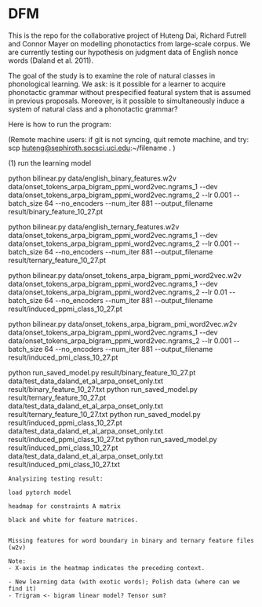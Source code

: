 # DFM

This is the repo for the collaborative project of Huteng Dai, Richard Futrell and Connor Mayer on modelling
phonotactics from large-scale corpus. We are currently testing our hypothesis on judgment data of English nonce words (Daland et al. 2011).

The goal of the study is to examine the role of natural classes in phonological learning. We ask: is it possible for a learner to acquire phonotactic grammar without prespecified featural system that is assumed in previous proposals. Moreover, is it possible to simultaneously induce a system of natural class and a phonotactic grammar?

Here is how to run the program:

(Remote machine users: if git is not syncing, quit remote machine, and try:
scp huteng@sephiroth.socsci.uci.edu:~/filename . )

(1) run the learning model

<!-- binary feature -->
python bilinear.py data/english_binary_features.w2v data/onset_tokens_arpa_bigram_ppmi_word2vec.ngrams_1 --dev data/onset_tokens_arpa_bigram_ppmi_word2vec.ngrams_2 --lr 0.001 --batch_size 64 --no_encoders --num_iter 881 --output_filename result/binary_feature_10_27.pt

<!-- ternary feature -->
python bilinear.py data/english_ternary_features.w2v data/onset_tokens_arpa_bigram_ppmi_word2vec.ngrams_1 --dev data/onset_tokens_arpa_bigram_ppmi_word2vec.ngrams_2 --lr 0.001 --batch_size 64 --no_encoders --num_iter 881 --output_filename result/ternary_feature_10_27.pt

python bilinear.py data/onset_tokens_arpa_bigram_ppmi_word2vec.w2v data/onset_tokens_arpa_bigram_ppmi_word2vec.ngrams_1 --dev data/onset_tokens_arpa_bigram_ppmi_word2vec.ngrams_2 --lr 0.01 --batch_size 64 --no_encoders --num_iter 881 --output_filename result/induced_ppmi_class_10_27.pt

python bilinear.py data/onset_tokens_arpa_bigram_pmi_word2vec.w2v data/onset_tokens_arpa_bigram_ppmi_word2vec.ngrams_1 --dev data/onset_tokens_arpa_bigram_ppmi_word2vec.ngrams_2 --lr 0.001 --batch_size 64 --no_encoders --num_iter 881 --output_filename result/induced_pmi_class_10_27.pt

<!--  OLD command (output everything in the terminal to binary1.csv):
- for binary features
python run_learning_model.py data/english_binary_features.w2v data/onset_tokens_arpa_bigram_ppmi_word2vec.ngrams_1 data/onset_tokens_arpa_bigram_ppmi_word2vec.ngrams_2 result/binary1.csv

- for ternary features
python run_learning_model.py data/english_ternary_features.w2v data/onset_tokens_arpa_bigram_ppmi_word2vec.ngrams_1 data/onset_tokens_arpa_bigram_ppmi_word2vec.ngrams_2 result/ternary1.csv

- for learned embeddings (Mayer 2020)
python run_learning_model.py data/onset_tokens_arpa_bigram_ppmi_word2vec.w2v data/onset_tokens_arpa_bigram_ppmi_word2vec.ngrams_1 data/onset_tokens_arpa_bigram_ppmi_word2vec.ngrams_2 result/induced_ppmi_class.csv -->

<!-- Run saved models -->

python run_saved_model.py result/binary_feature_10_27.pt data/test_data_daland_et_al_arpa_onset_only.txt result/binary_feature_10_27.txt
python run_saved_model.py result/ternary_feature_10_27.pt data/test_data_daland_et_al_arpa_onset_only.txt result/ternary_feature_10_27.txt
python run_saved_model.py result/induced_ppmi_class_10_27.pt data/test_data_daland_et_al_arpa_onset_only.txt result/induced_ppmi_class_10_27.txt
python run_saved_model.py result/induced_pmi_class_10_27.pt data/test_data_daland_et_al_arpa_onset_only.txt result/induced_pmi_class_10_27.txt


    Analysizing testing result:

    load pytorch model

    headmap for constraints A matrix

    black and white for feature matrices.


    Missing features for word boundary in binary and ternary feature files (w2v)

    Note: 
    - X-axis in the heatmap indicates the preceding context.

    - New learning data (with exotic words); Polish data (where can we find it)
    - Trigram <- bigram linear model? Tensor sum?
